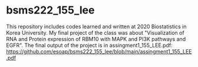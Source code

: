 # bsms222_155_lee
This repository includes codes learned and written at 2020 Biostatistics in Korea University. My final project of the class was about "Visualization of RNA and Protein expression of RBM10 with MAPK and PI3K pathways and EGFR". The final output of the project is in assingment1_155_LEE.pdf: <https://github.com/esoap/bsms222_155_lee/blob/main/assingment1_155_LEE.pdf>

